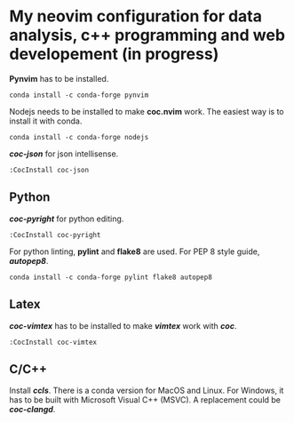 # My neovim configuration for data analysis, c++ programming and web developement (in progress)

**Pynvim** has to be installed.

```
conda install -c conda-forge pynvim
```

Nodejs needs to be installed to make **coc.nvim** work. The easiest way is to install
it with conda.

```
conda install -c conda-forge nodejs
```

***coc-json*** for json intellisense.

```
:CocInstall coc-json
```

## Python

***coc-pyright*** for python editing.
```
:CocInstall coc-pyright
```

For python linting, **pylint** and **flake8** are used.
For PEP 8 style guide, ***autopep8***.

```
conda install -c conda-forge pylint flake8 autopep8
```

## Latex

***coc-vimtex*** has to be installed to make ***vimtex*** work with ***coc***.

```
:CocInstall coc-vimtex
```

## C/C++

Install ***ccls***. There is a conda version for MacOS and Linux. For Windows, it has to be
built with Microsoft Visual C++ (MSVC). A replacement could be ***coc-clangd***.
